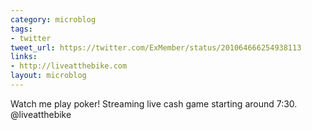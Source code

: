 ```yaml
---
category: microblog
tags:
- twitter
tweet_url: https://twitter.com/ExMember/status/201064666254938113
links:
- http://liveatthebike.com
layout: microblog
---
```

Watch me play poker! Streaming live cash game starting around 7:30. @liveatthebike
